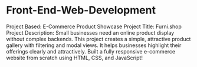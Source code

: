 # Front-End-Web-Development
Project Based: E-Commerce Product Showcase
Project Title: Furni.shop
Project Description:
Small businesses need an online product display without complex 
backends. This project creates a simple, attractive product gallery with 
filtering and modal views. It helps businesses highlight their offerings 
clearly and attractively.
Built a fully responsive e-commerce website from scratch using HTML, CSS, and JavaScript!
